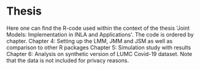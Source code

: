 # Thesis
Here one can find the R-code used within the context of the thesis
'Joint Models: Implementation in INLA and Applications'.
The code is ordered by chapter.
Chapter 4: Setting up the LMM, JMM and JSM as well as comparison to other R packages
Chapter 5: Simulation study with results
Chapter 6: Analysis on synthetic version of LUMC Covid-19 dataset. Note that the data is not included for privacy reasons.